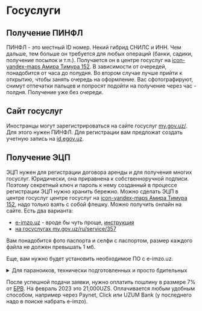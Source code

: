 # Госуслуги

## Получение ПИНФЛ

ПИНФЛ - это местный ID номер. Некий гибрид СНИЛС и ИНН. Чем дальше, тем больше
он требуется для любых операций (банки, садики, получение посылок и т.п.).
Получается он в центре госуслуг на
[icon-yandex-maps Амира Тимура 152](https://yandex.uz/maps/org/43705786583). В
зависимости от очередей, понадобится от часа до полудня. Во втором случае лучше
прийти к открытию, чтобы занять очередь на оформление. Вас сфотографируют,
снимут отпечатки пальцев и попросят подойти на получение через час - полдня.
Получение уже без очереди.

## Сайт госуслуг

Иностранцы могут зарегистрироваться на сайте госуслуг
[my.gov.uz/](https://my.gov.uz/). Для этого нужен ПИНФЛ. Для регистрации вам
предложат создать учетную запись на [id.egov.uz](https://id.egov.uz/ru).

## Получение ЭЦП

ЭЦП нужен для регистрации договора аренды и для получения многих госуслуг.
Юридически, она приравнена к собственноручной подписи. Поэтому секретный ключ и
пароль к нему созданный в процессе регистрации ЭЦП нужно хранить бережно. Можно
сделать ЭЦП в центре госуслуг центре госуслуг на
[icon-yandex-maps Амира Тимура 152](https://yandex.uz/maps/org/43705786583),
надо только взять с собой флешку. Можно получить онлайн на сайте. Есть два
варианта:

- [e-imzo.uz](https://e-imzo.uz/) - вроде бы чуть проще,
  [инструкция](https://dls.yt.uz/e-imzo/instruction_online_ecp_ru.pdf)
- [на госуслугах my.gov.uz/ru/service/357](https://my.gov.uz/ru/service/357)

Вам понадобится фото паспорта и селфи с паспортом, размер каждого файла не
должен превышать 1 мб.

Еще, вам нужно будет установить необходимое ПО с e-imzo.uz.

<details>
  <summary>Для параноиков, технически подготовленных и просто бдительных</summary>

ПО e-imzo устанавливает свой корневой сертификат. Теоретически, это позволяет
госорганам просматривать весь ваш трафик. Даже если вам нечего скрывать, кто
знает, на сколько надежно защищен закрытый ключ. Если он будет скомпрометирован
злоумышленниками, это открывает огромные просторы для мошенничества.

Поэтому, я предпочитаю устанавливать такое ПО на отдельную виртуальную машину.
Раньше еще был вариант с национальным браузером где вшиты все сертификаты, но
потом ссылки на него поудаляли. Если у кого остались, скиньте пожалуйста в
обсуждение.

</details>

После успешной подачи заявки, нужно оплатить пошлину в размере 7% от
[БРВ](https://my.gov.uz/ru/mrzp/default/tab). На февраль 2023 это 21,000UZS.
Оплачивается любым удобным способом, например через Paynet, Click или
UZUM Bank (у последнего надо в поиске набрать e-imzo).
